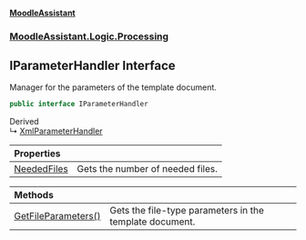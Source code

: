 #### [MoodleAssistant](index.md 'index')
### [MoodleAssistant.Logic.Processing](MoodleAssistant.Logic.Processing.md 'MoodleAssistant.Logic.Processing')

## IParameterHandler Interface

Manager for the parameters of the template document.

```csharp
public interface IParameterHandler
```

Derived  
&#8627; [XmlParameterHandler](MoodleAssistant.Logic.Processing.XML.XmlParameterHandler.md 'MoodleAssistant.Logic.Processing.XML.XmlParameterHandler')

| Properties | |
| :--- | :--- |
| [NeededFiles](MoodleAssistant.Logic.Processing.IParameterHandler.NeededFiles.md 'MoodleAssistant.Logic.Processing.IParameterHandler.NeededFiles') | Gets the number of needed files. |

| Methods | |
| :--- | :--- |
| [GetFileParameters()](MoodleAssistant.Logic.Processing.IParameterHandler.GetFileParameters().md 'MoodleAssistant.Logic.Processing.IParameterHandler.GetFileParameters()') | Gets the file-type parameters in the template document. |
